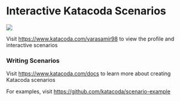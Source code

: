 # Interactive Katacoda Scenarios

[![](http://shields.katacoda.com/katacoda/yarasamir98/count.svg)](https://www.katacoda.com/yarasamir98 "Get your profile on Katacoda.com")

Visit https://www.katacoda.com/yarasamir98 to view the profile and interactive scenarios

### Writing Scenarios
Visit https://www.katacoda.com/docs to learn more about creating Katacoda scenarios

For examples, visit https://github.com/katacoda/scenario-example
